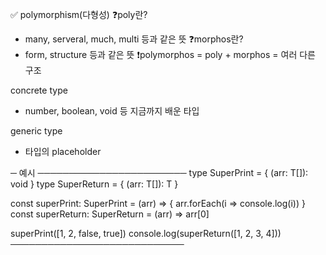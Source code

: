 ✅ polymorphism(다형성)
❓poly란?

- many, serveral, much, multi 등과 같은 뜻
  ❓morphos란?
- form, structure 등과 같은 뜻
  ❗polymorphos = poly + morphos = 여러 다른 구조

concrete type

- number, boolean, void 등 지금까지 배운 타입

generic type

- 타입의 placeholder

─ 예시 ────────────────────────
type SuperPrint = { (arr: T[]): void }
type SuperReturn = { (arr: T[]): T }

const superPrint: SuperPrint = (arr) => {
arr.forEach(i => console.log(i))
}
const superReturn: SuperReturn = (arr) => arr[0]

superPrint([1, 2, false, true])
console.log(superReturn([1, 2, 3, 4]))
────────────────────────────
